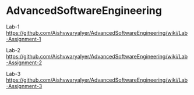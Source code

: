 # AdvancedSoftwareEngineering

Lab-1  https://github.com/AishvwaryaIyer/AdvancedSoftwareEngineering/wiki/Lab-Assignment-1

Lab-2  https://github.com/AishvwaryaIyer/AdvancedSoftwareEngineering/wiki/Lab-Assignment-2

Lab-3  https://github.com/AishvwaryaIyer/AdvancedSoftwareEngineering/wiki/Lab-Assignment-3
